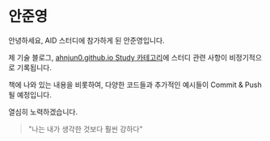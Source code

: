 # 안준영

안녕하세요, AID 스터디에 참가하게 된 안준영입니다.

제 기술 블로그, [ahnjun0.github.io Study 카테고리](https://ahnjun0.github.io/categories/study/)에 스터디 관련 사항이 비정기적으로 기록됩니다.

책에 나와 있는 내용을 비롯하여, 다양한 코드들과 추가적인 예시들이 Commit & Push될 예정입니다.

열심히 노력하겠습니다.

> "나는 내가 생각한 것보다 훨씬 강하다"
